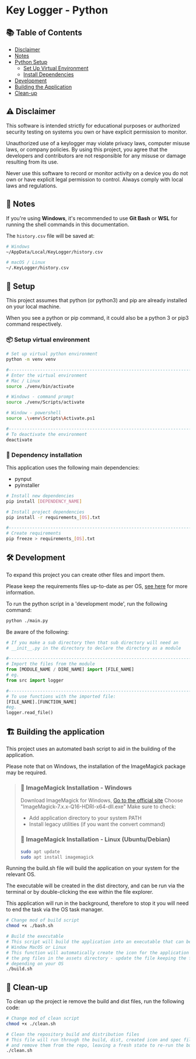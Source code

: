 # Key Logger - Python

## 📚 Table of Contents

- [Disclaimer](#⚠️-disclaimer)
- [Notes](#📝-notes)
- [Python Setup](#🔧-setup)
  - [Set Up Virtual Environment](#📦-set-up-virtual-environment)
  - [Install Dependencies](#🧩-dependency-installtion)
- [Development](#🛠️-development)
- [Building the Application](#🏗️-building-the-application)
- [Clean-up](#🧹-clean-up)

## ⚠️ Disclaimer

This software is intended strictly for educational purposes or authorized security testing on systems you own or have explicit permission to monitor.

Unauthorized use of a keylogger may violate privacy laws, computer misuse laws, or company policies.
By using this project, you agree that the developers and contributors are not responsible for any misuse or damage resulting from its use.

Never use this software to record or monitor activity on a device you do not own or have explicit legal permission to control. Always comply with local laws and regulations.

## 📝 Notes

If you're using **Windows**, it's recommended to use **Git Bash** or **WSL** for running the shell commands in this documentation.

The `history.csv` file will be saved at:

```bash
# Windows
~/AppData/Local/KeyLogger/history.csv

# macOS / Linux
~/.KeyLogger/history.csv
```

## 🔧 Setup

This project assumes that python (or python3) and pip are already installed on your local machine.

When you see a python or pip command, it could also be a python 3 or pip3 command respectively.

### 📦 Setup virtual environment

```bash
# Set up virtual python environment
python -m venv venv

#-------------------------------------------------------------------------------
# Enter the virtual environment
# Mac / Linux
source ./venv/bin/activate

# Windows - command prompt
source ./venv/Scripts/activate

# Window - powershell
source .\venv\Scripts\Activate.ps1

#-------------------------------------------------------------------------------
# To deactivate the environment
deactivate
```

### 🧩 Dependency installation

This application uses the following main dependencies:

- pynput
- pyinstaller

```bash
# Install new dependencies
pip install [DEPENDENCY_NAME]

# Install project dependencies
pip install -r requirements_[OS].txt

#-------------------------------------------------------------------------------
# Create requirements
pip freeze > requirements_[OS].txt
```

## 🛠️ Development

To expand this project you can create other files and import them.

Please keep the requirements files up-to-date as per OS, [see here](#dependency-installation) for more information.

To run the python script in a 'development mode', run the following command:

```bash
python ./main.py
```

Be aware of the following:

```python
# If you make a sub directory then that sub directory will need an
# __init__.py in the directory to declare the directory as a module

#-------------------------------------------------------------------------------
# Import the files from the module
from [MODULE_NAME / DIRE_NAME] import [FILE_NAME]
# eg.
from src import logger

#-------------------------------------------------------------------------------
# To use functions with the imported file:
[FILE_NAME].[FUNCTION_NAME]
#eg.
logger.read_file()
```

## 🏗️ Building the application

This project uses an automated bash script to aid in the building of the application.

Please note that on Windows, the installation of the ImageMagick package may be required.

> ### 🧰 ImageMagick Installation - Windows
>
> Download ImageMagick for Windows, [Go to the official site](https://imagemagick.org/script/download.php#windows)
> Choose "ImageMagick-7.x.x-Q16-HDRI-x64-dll.exe"
> Make sure to check:
>
> - Add application directory to your system PATH
> - Install legacy utilities (if you want the convert command)
>
> ### 🧰 ImageMagick Installation - Linux (Ubuntu/Debian)
>
> ```bash
> sudo apt update
> sudo apt install imagemagick
> ```

Running the build.sh file will build the application on your system for the relevant OS.

The executable will be created in the dist directory, and can be run via the terminal or by double-clicking the exe within the file explorer.

This application will run in the background, therefore to stop it you will need to end the task via the OS task manager.

```bash
# Change mod of build script
chmod +x ./bash.sh

# Build the executable
# This script will build the application into an executable that can be run on
# Window MacOS or Linux
# This function will automatically create the icon for the application based on
# the png files in the assets directory - update the file keeping the file name
# depending on your OS
./build.sh
```

## 🧹 Clean-up

To clean up the project ie remove the build and dist files, run the following code:

```bash
# Change mod of clean script
chmod +x ./clean.sh

# Clean the repository build and distribution files
# This file will run through the build, dist, created icon and spec files(s)
# and remove them from the repo, leaving a fresh state to re-run the build script
./clean.sh
```
